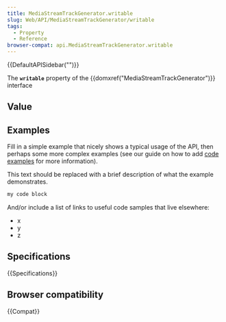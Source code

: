 ```yaml
---
title: MediaStreamTrackGenerator.writable
slug: Web/API/MediaStreamTrackGenerator/writable
tags:
  - Property
  - Reference
browser-compat: api.MediaStreamTrackGenerator.writable
---
```

{{DefaultAPISidebar("")}}

The **`writable`** property of the {{domxref("MediaStreamTrackGenerator")}} interface 

## Value



## Examples

Fill in a simple example that nicely shows a typical usage of the API, then perhaps some more complex examples (see our guide on how to add [code examples](/en-US/docs/MDN/Contribute/Structures/Code_examples) for more information).

This text should be replaced with a brief description of what the example demonstrates.

```js
my code block
```

And/or include a list of links to useful code samples that live elsewhere:

*   x
*   y
*   z

## Specifications

{{Specifications}}

## Browser compatibility

{{Compat}}


